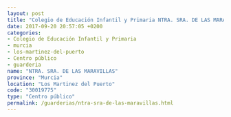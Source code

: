 ```yaml
---
layout: post
title: "Colegio de Educación Infantil y Primaria NTRA. SRA. DE LAS MARAVILLAS"
date: 2017-09-20 20:57:05 +0200
categories:
- Colegio de Educación Infantil y Primaria
- murcia
- los-martinez-del-puerto
- Centro público
- guarderia
name: "NTRA. SRA. DE LAS MARAVILLAS"
province: "Murcia"
location: "Los Martinez del Puerto"
code: "30019775"
type: "Centro público"
permalink: /guarderias/ntra-sra-de-las-maravillas.html
---
```

